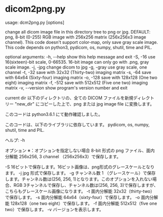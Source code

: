 # dicom2png.py

usage: dcm2png.py [options]

change all dicom image file in this directory tree to png or jpg. DEFAULT:
png, 8-bit (0-255) RGB image with 256x256 matrix (256x256x3 image channel).
This code doesn't support color-map, only save gray scale image. This code
depends on python3, pydicom, os, numpy, shutil, time and PIL.

optional arguments:
  -h, --help     show this help message and exit
  -S, -16        use 16(sixteen)-bit scale, 0-66535. 16-bit image can only go
                 with .png, gray scale image.
  -j, -jpg       change dicom to jpg
  -g, -gray      use gray scale, one channel
  -t, -32        save with 32x32 (Thirty-two) imaging matrix
  -s, -64        save with 64x64 (Sixty-four) imaging matrix
  -o, -128       save with 128x128 (One two eight) imaging matrix
  -f, -512       save with 512x512 (Five one two) imaging matrix
  -v, --version  show program's version number and exit


    


current dir 以下のディレクトリの、全ての DICOM ファイルを新規ディレクトリー "new_dir" にコピーした上で、png または jpg image file に変換します。

このコードは python3.6.1 にて動作確認しました。

このコードは、以下のライブラリに依存しています。
  pydicom, os, numpy, shutil, time and PIL.

ヘルプ: -h

オプション
※：オプションを指定しない場合 8-bit 形式の png ファイル、面内分解能 256x256, 3 channel （256x256x3）で保存します。

-S 16ビットで保存します。16ビット画像は、png形式のグレースケールとなります。
-j jpg 形式で保存します。
-g チャンネル数 1 （グレースケール）で保存します。チャンネル数は(256, 256, 1)となります。このオプションを入れない場合、RGB 3チャンネルで保存し、チャンネル数は(256, 256, 3)で保存しますが、こちらもグレースケール画像になります。
-t 面内分解能 32x32（thirty-two）で保存します。
-s 面内分解能 64x64（sixty-four）で保存します。
-o 面内分解能 128x128（one two eight）で保存します。
-f 面内分解能 512x512（five one two）で保存します。
-v バージョンを表示します。
